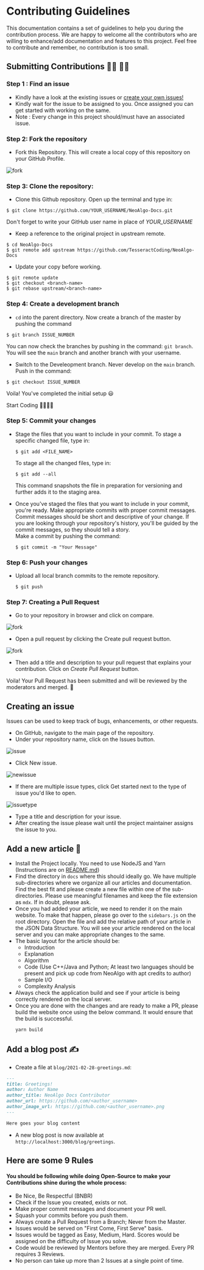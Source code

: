 # Contributing Guidelines

This documentation contains a set of guidelines to help you during the contribution process. We are happy to welcome all the contributors who are willing to enhance/add documentation and features to this project. Feel free to contribute and remember, no contribution is too small.

## Submitting Contributions :woman_technologist: :man_technologist:

### Step 1 : Find an issue

- Kindly have a look at the existing issues or [create your own issues!](#creating-an-issue)
- Kindly wait for the issue to be assigned to you. Once assigned you can get started with working on the same.
- Note : Every change in this project should/must have an associated issue.

### Step 2: Fork the repository

- Fork this Repository. This will create a local copy of this repository on your GitHub Profile.

![fork](https://user-images.githubusercontent.com/66238394/114071871-3cbb1080-98bf-11eb-94aa-4b5f811ece77.png)

### Step 3: Clone the repository:

- Clone this Github repository. Open up the terminal and type in:

```git
$ git clone https://github.com/YOUR_USERNAME/NeoAlgo-Docs.git
```

Don't forget to write your GitHub user name in place of _YOUR_USERNAME_

- Keep a reference to the original project in upstream remote.

```git
$ cd NeoAlgo-Docs
$ git remote add upstream https://github.com/TesseractCoding/NeoAlgo-Docs
```

- Update your copy before working.

```git
$ git remote update
$ git checkout <branch-name>
$ git rebase upstream/<branch-name>
```

### Step 4: Create a development branch

- `cd` into the parent directory. Now create a branch of the master by pushing the command

```git
$ git branch ISSUE_NUMBER
```

You can now check the branches by pushing in the command: `git branch`. You will see the `main` branch and another branch with your username.

- Switch to the Develeopment branch. Never develop on the `main` branch. Push in the command:

```git
$ git checkout ISSUE_NUMBER
```

Voila! You've completed the initial setup :smiley:

Start Coding 👩‍💻👨‍💻

### Step 5: Commit your changes

- Stage the files that you want to include in your commit. To stage a specific changed file, type in:

  ```git
  $ git add <FILE_NAME>
  ```

  To stage all the changed files, type in:

  ```git
  $ git add --all
  ```

  This command snapshots the file in preparation for versioning and further adds it to the staging area.

- Once you've staged the files that you want to include in your commit, you're ready. Make appropriate commits with proper commit messages. Commit messages should be short and descriptive of your change. If you are looking through your repository's history, you'll be guided by the commit messages, so they should tell a story.  
   Make a commit by pushing the command:
  ```git
  $ git commit -m "Your Message"
  ```

### Step 6: Push your changes

- Upload all local branch commits to the remote repository.
  ```git
  $ git push
  ```

### Step 7: Creating a Pull Request

- Go to your repository in browser and click on compare.

![fork](https://user-images.githubusercontent.com/66238394/114072909-590b7d00-98c0-11eb-90dd-fe4b63c9238f.png)

- Open a pull request by clicking the Create pull request button.

![fork](https://user-images.githubusercontent.com/66238394/114072909-590b7d00-98c0-11eb-90dd-fe4b63c9238f.png)

- Then add a title and description to your pull request that explains your contribution. Click on _Create Pull Request_ button.

Voila! Your Pull Request has been submitted and will be reviewed by the moderators and merged. :partying_face:

## Creating an issue

Issues can be used to keep track of bugs, enhancements, or other requests.

- On GitHub, navigate to the main page of the repository.
- Under your repository name, click on the Issues button.

![issue](https://user-images.githubusercontent.com/66238394/114073960-7ee55180-98c1-11eb-98ad-77954d5f76db.png)

- Click New issue.

![newissue](https://user-images.githubusercontent.com/66238394/114075186-e64fd100-98c2-11eb-98b7-8d8cf6c18eba.png)

- If there are multiple issue types, click Get started next to the type of issue you'd like to open.

![issuetype](https://user-images.githubusercontent.com/66238394/114075732-80177e00-98c3-11eb-8bd1-e75b08521915.png)

- Type a title and description for your issue.
- After creating the issue please wait until the project maintainer assigns the issue to you.

## Add a new article :page_with_curl:

- Install the Project locally. You need to use NodeJS and Yarn (Instructions are on [README.md](README.md))
- Find the directory in `docs` where this should ideally go. We have multiple sub-directories where we organize all our articles and documentation. Find the best fit and please create a new file within one of the sub-directories. Please use meaningful filenames and keep the file extension as `mdx`. If in doubt, please ask.
- Once you had added your article, we need to render it on the main website. To make that happen, please go over to the `sidebars.js` on the root directory. Open the file and add the relative path of your article in the JSON Data Structure. You will see your article rendered on the local server and you can make appropriate changes to the same.
- The basic layout for the article should be:
  - Introduction
  - Explanation
  - Algorithm
  - Code (Use C++/Java and Python; At least two languages should be present and pick up code from NeoAlgo with apt credits to author)
  - Sample I/O
  - Complexity Analysis
- Always check the application build and see if your article is being correctly rendered on the local server.
- Once you are done with the changes and are ready to make a PR, please build the website once using the below command. It would ensure that the build is successful.   
  ```bash
  yarn build
  ```

## Add a blog post :writing_hand:

- Create a file at `blog/2021-02-28-greetings.md`:

```md title="blog/2021-02-28-greetings.md"
---
title: Greetings!
author: Author Name
author_title: NeoAlgo Docs Contributor
author_url: https://github.com/<author_username>
author_image_url: https://github.com/<author_username>.png
---

Here goes your blog content
```

- A new blog post is now available at `http://localhost:3000/blog/greetings`.  

## Here are some 9 Rules

#### You should be following while doing Open-Source to make your Contributions shine during the whole process:

- Be Nice, Be Respectful (BNBR)
- Check if the Issue you created, exists or not.
- Make proper commit messages and document your PR well.
- Squash your commits before you push them.
- Always create a Pull Request from a Branch; Never from the Master.
- Issues would be served on "First Come, First Serve" basis.
- Issues would be tagged as Easy, Medium, Hard. Scores would be assigned on the difficulty of Issue you solve.
- Code would be reviewed by Mentors before they are merged. Every PR requires 3 Reviews.
- No person can take up more than 2 Issues at a single point of time.
